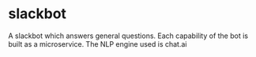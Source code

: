 # slackbot
A slackbot which answers general questions. Each capability of the bot is built as a microservice. The NLP engine used is chat.ai
